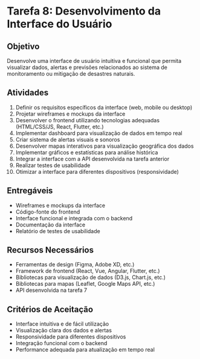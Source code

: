 # Tarefa 8: Desenvolvimento da Interface do Usuário

## Objetivo
Desenvolve uma interface de usuário intuitiva e funcional que permita visualizar dados, alertas e previsões relacionados ao sistema de monitoramento ou mitigação de desastres naturais.

## Atividades
1. Definir os requisitos específicos da interface (web, mobile ou desktop)
2. Projetar wireframes e mockups da interface
3. Desenvolver o frontend utilizando tecnologias adequadas (HTML/CSS/JS, React, Flutter, etc.)
4. Implementar dashboard para visualização de dados em tempo real
5. Criar sistema de alertas visuais e sonoros
6. Desenvolver mapas interativos para visualização geográfica dos dados
7. Implementar gráficos e estatísticas para análise histórica
8. Integrar a interface com a API desenvolvida na tarefa anterior
9. Realizar testes de usabilidade
10. Otimizar a interface para diferentes dispositivos (responsividade)

## Entregáveis
- Wireframes e mockups da interface
- Código-fonte do frontend
- Interface funcional e integrada com o backend
- Documentação da interface
- Relatório de testes de usabilidade

## Recursos Necessários
- Ferramentas de design (Figma, Adobe XD, etc.)
- Framework de frontend (React, Vue, Angular, Flutter, etc.)
- Bibliotecas para visualização de dados (D3.js, Chart.js, etc.)
- Bibliotecas para mapas (Leaflet, Google Maps API, etc.)
- API desenvolvida na tarefa 7

## Critérios de Aceitação
- Interface intuitiva e de fácil utilização
- Visualização clara dos dados e alertas
- Responsividade para diferentes dispositivos
- Integração funcional com o backend
- Performance adequada para atualização em tempo real
